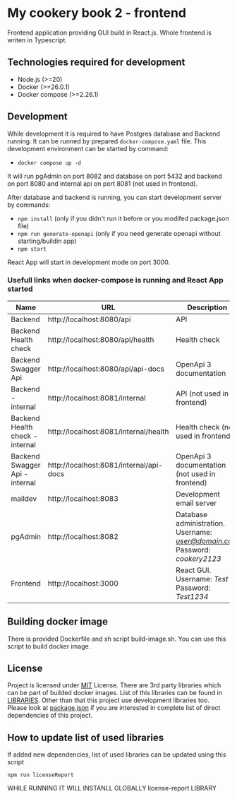 # My cookery book 2 - frontend

Frontend application providing GUI build in React.js. Whole frontend is writen in Typescript.

## Technologies required for development

-   Node.js (>=20)
-   Docker (>=26.0.1)
-   Docker compose (>=2.26.1)

## Development

While development it is required to have Postgres database and Backend running. It can be runned by prepared `docker-compose.yaml` file. This development environment can be started by command:

-   `docker compose up -d`

It will run pgAdmin on port 8082 and database on port 5432 and backend on port 8080 and internal api on port 8081 (not used in frontend).

After database and backend is running, you can start development server by commands:

-   `npm install` (only if you didn't run it before or you modifed package.json file)
-   `npm run generate-openapi` (only if you need generate openapi without starting/buildin app)
-   `npm start`

React App will start in development mode on port 3000.

### Usefull links when docker-compose is running and React App started

| Name                            | URL                                     | Description                                                                               |
| ------------------------------- | --------------------------------------- | ----------------------------------------------------------------------------------------- |
| Backend                         | http://localhost:8080/api               | API                                                                                       |
| Backend Health check            | http://localhost:8080/api/health        | Health check                                                                              |
| Backend Swagger Api             | http://localhost:8080/api/api-docs      | OpenApi 3 documentation                                                                   |
| Backend - internal              | http://localhost:8081/internal          | API (not used in frontend)                                                                |
| Backend Health check - internal | http://localhost:8081/internal/health   | Health check (not used in frontend)                                                       |
| Backend Swagger Api - internal  | http://localhost:8081/internal/api-docs | OpenApi 3 documentation (not used in frontend)                                            |
| maildev                         | http://localhost:8083                   | Development email server                                                                  |
| pgAdmin                         | http://localhost:8082                   | Database administration. <br />Username: *user@domain.com* <br />Password: *cookery2123*  |
| Frontend                        | http://localhost:3000                   | React GUI. <br />Username: _Test_ <br />Password: *Test1234*                              |

## Building docker image

There is provided Dockerfile and sh script build-image.sh. You can use this script to build docker image.

## License

Project is licensed under [MIT](./LICENSE) License. There are 3rd party libraries which can be part of builded docker images. List of this libraries can be found in [LIBRARIES](./LIBRARIES). Other than that this project use development libraries too. Please look at [package.json](./package.json) if you are interested in complete list of direct dependencies of this project.

## How to update list of used libraries

If added new dependencies, list of used libraries can be updated using this script

`npm run licenseReport`

WHILE RUNNING IT WILL INSTANLL GLOBALLY license-report LIBRARY
